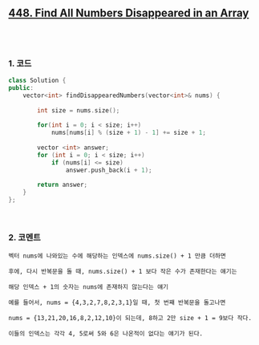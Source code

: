 [448. Find All Numbers Disappeared in an Array](https://leetcode.com/problems/find-all-numbers-disappeared-in-an-array/)
---------------------------

<br>
<br>

### 1. 코드
```cpp
class Solution {
public:
    vector<int> findDisappearedNumbers(vector<int>& nums) {
        
        int size = nums.size();
        
        for(int i = 0; i < size; i++) 
            nums[nums[i] % (size + 1) - 1] += size + 1;
        
        vector <int> answer;
        for (int i = 0; i < size; i++) 
            if (nums[i] <= size)
                answer.push_back(i + 1);
        
        return answer;
    }
};
```

<br>

### 2. 코멘트

    벡터 nums에 나와있는 수에 해당하는 인덱스에 nums.size() + 1 만큼 더하면
    
    후에, 다시 반복문을 돌 때, nums.size() + 1 보다 작은 수가 존재한다는 얘기는
    
    해당 인덱스 + 1의 숫자는 nums에 존재하지 않는다는 얘기
    
    예를 들어서, nums = {4,3,2,7,8,2,3,1}일 때, 첫 번쨰 반복문을 돌고나면
    
    nums = {13,21,20,16,8,2,12,10}이 되는데, 8하고 2만 size + 1 = 9보다 작다.
    
    이들의 인덱스는 각각 4, 5로써 5와 6은 나온적이 없다는 얘기가 된다.
    
    
